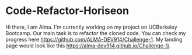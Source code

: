 # Code-Refactor-Horiseon
Hi there, I am Alma. I'm currently working on my project on UCBerkeley Bootcamp.
Our main task is to refactor the cloned code.
You can check my progress here https://github.com/ALMA-DEV914/Challenge-1.
My landing page would look like this  https://alma-dev914.github.io/Challenge-1/.
